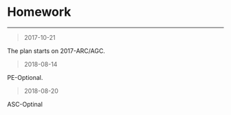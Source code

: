 ﻿# Homework
---
> 2017-10-21

The plan starts on 2017-ARC/AGC.

> 2018-08-14

PE-Optional.

> 2018-08-20

ASC-Optinal
